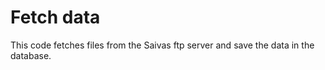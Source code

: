 # Fetch data 

This code fetches files from the Saivas ftp server and save the data in the database.


